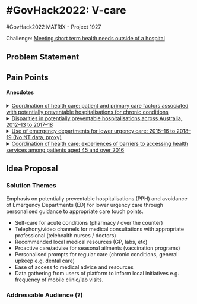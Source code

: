 # #GovHack2022: V-care

#GovHack2022 MATRIX - Project 1927

Challenge: [Meeting short term health needs outside of a hospital](https://hackerspace.govhack.org/challenges/meeting_short_term_health_needs_outside_of_a_hospital)

## Problem Statement

## Pain Points

#### Anecdotes

<details>
<summary><a href="https://github.com/miloaissatu/govhack2022_vcare/blob/main/Datasets/aihw-chc-8.pdf">Coordination of health care: patient and primary care factors associated with potentially preventable hospitalisations for chronic conditions</a></summary>

  > The findings of our study are consistent with other studies, which also find that the health of individuals is the most important factor driving PPH admissions (Falster et. al. 2015, Tran et. al. 2014, Khanna, et. al. 2019, Youens et. al., 2019), but they also point to the importance of access to GPs in chronic condition management. Barriers to access such as cost or poor GP availability does not differ substantially by hospitalisation type (or for those without hospitalisations).

</details>

<details>
<summary><a href="https://github.com/miloaissatu/govhack2022_vcare/blob/main/Datasets/aihw-hpf-50.pdf">Disparities in potentially preventable hospitalisations across Australia, 2012–13 to 2017–18</a></summary>

  > The report confirms findings from previous studies, showing that between 2012–13 and 2017–18: 
  > 
  > ...
  > 
  > • PPH rates were substantially higher for Indigenous Australians than for Other
Australians.
  >
  > • PPH rates increased with increasing socioeconomic disadvantage and remoteness.
  >
  > ...
  >
  > This report has further observed that between 2012–13 and 2017–18:
  >
  > • Hospitalisations for Pneumonia and influenza (vaccine-preventable) had a substantial impact on PPH rates.
  >
  > ...
  >
  > • Some PPH conditions showed predictable seasonal trends that can be incorporated into
management strategies.


</details>

<details>
<summary><a href="https://github.com/miloaissatu/govhack2022_vcare/blob/main/Datasets/Use-of-emergency-departments-for-lower-urgency-care-2015-16-to-2018-19.pdf">Use of emergency departments for lower urgency care: 2015–16 to 2018–19 (No NT data, proxy)</a></summary>

  > Findings confirm that people living in regional PHN areas continue to have a higher rate of lower urgency ED presentations (164 presentations per 1,000 people in 2018−19) than their metropolitan counterparts (90 per 1,000 people).
  >
  > ...
  > 
  ![Figure 3](Datasets/Use-of-emergency-departments-for-lower-urgency-care-2015-16-to-2018-19-fig3.png)

</details>

<details>
<summary><a href="https://github.com/miloaissatu/govhack2022_vcare/blob/main/Datasets/aihw-chc-4.pdf">Coordination of health care: experiences of barriers to accessing health services among patients
aged 45 and over
2016</a></summary>

  > One of the most commonly reported reasons for not seeing a GP when needed was that there was no appointment available. There are potential flow-on effects of not being able to see a GP when needed because of long waiting times, or not being able to get an appropriate appointment time.
  > 
  > Not being able to get an appointment when needed can be associated with increased emergency department use. A study of unnecessary use of emergency departments by older people in Adelaide found that the lack of availability of GP services appeared to be a contributing factor to presenting at an emergency department (Faulkner & Law, 2015). The patient responses in that study potentially highlight a difficulty in obtaining an appropriate GP appointment time when needed, which is consistent with the findings of this report.
  >
  > ...
  > 
  > Patients living in Remote and very remote areas were more likely than those in Major cities to report that the reason for not seeing a GP or specialist was because there were no GPs or specialists nearby. The undersupply and uneven distribution of medical professionals in rural regions is well documented.
  > 
  > ...
  > 
  > This report has found some associations between some patient sociodemographic characteristics and patient-reported barriers to accessing health-care services. But there are also environmental and social factors—such as a lack of culturally acceptable services or long waiting lists or waiting times— beyond a patient’s control that affect access to health care. These many factors all need to be taken into account when developing policies and future plans to address issues of access to health care.

</details>

## Idea Proposal

### Solution Themes

Emphasis on potentially preventable hospitalisations (PPH) and avoidance of Emergency Departments (ED) for lower urgency care through personalised guidance to appropriate care touch points.

* Self-care for acute conditions (pharmacy / over the counter)
* Telephony/video channels for medical consultations with appropriate professional (telehealth nurses / doctors)
* Recommended local medical resources (GP, labs, etc)
* Proactive care/advise for seasonal ailments (vaccination programs)
* Personalised prompts for regular care (chronic conditions, general upkeep e.g. dental care)
* Ease of access to medical advice and resources
* Data gathering from users of platform to inform local initiatives e.g. frequency of mobile clinic/lab visits.


### Addressable Audience (?)